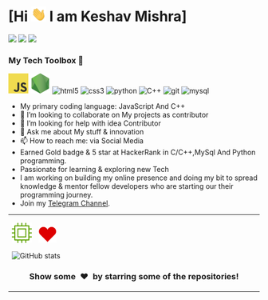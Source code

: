 # [Hi <img src="https://raw.githubusercontent.com/ABSphreak/ABSphreak/master/gifs/Hi.gif" width="30px"> I am Keshav Mishra]

[<img height="30" src="https://img.shields.io/badge/twitter-%231DA1F2.svg?&style=for-the-badge&logo=twitter&logoColor=white" />][twitter]
[<img height="30" src="https://img.shields.io/badge/instagram-%231DA1F2.svg?&style=for-the-badge&logo=instagram&logoColor=white" />][Instagram]
[<img height="30" src="https://img.shields.io/badge/linkedin-blue.svg?&style=for-the-badge&logo=linkedin&logoColor=white" />][LinkedIn]



### My Tech Toolbox 🧰

<p align="left">
 <code><img height="40" src="https://raw.githubusercontent.com/github/explore/80688e429a7d4ef2fca1e82350fe8e3517d3494d/topics/javascript/javascript.png"></code>
<code><img height="40" src="https://raw.githubusercontent.com/github/explore/80688e429a7d4ef2fca1e82350fe8e3517d3494d/topics/nodejs/nodejs.png"></code>  
<img src="https://upload.wikimedia.org/wikipedia/commons/thumb/6/61/HTML5_logo_and_wordmark.svg/512px-HTML5_logo_and_wordmark.svg.png" alt="html5" height="40"/> 
<img src="https://upload.wikimedia.org/wikipedia/commons/thumb/d/d5/CSS3_logo_and_wordmark.svg/1200px-CSS3_logo_and_wordmark.svg.png" alt="css3" height="40"/> 
<img src="https://cdn3.iconfinder.com/data/icons/logos-and-brands-adobe/512/267_Python-512.png" alt="python" width="40" height="40"/> 
<img src="https://i.pinimg.com/originals/99/f8/87/99f887833c475448723d3c9ac16c179b.png" alt="C++" width="40" height="40"/> 
<img src="https://www.vectorlogo.zone/logos/git-scm/git-scm-icon.svg" alt="git" width="40" height="40"/> 
<img src="https://i.pinimg.com/originals/50/f1/58/50f1582a95bdac10f1c3fa295c8b947b.png" alt="mysql" width="40" height="40"/>
  
     
</p>

- My primary coding language: JavaScript And C++
- 👯 I’m looking to collaborate on My projects as contributor  
- 🤔 I’m looking for help with idea Contributor  
- 💬 Ask me about My stuff & innovation  
- 📫 How to reach me: via Social Media   
- Earned Gold badge & 5 star at HackerRank in C/C++,MySql And Python programming.
- Passionate for learning & exploring new Tech
- I am working on building my online presence and doing my bit to spread knowledge & mentor fellow developers who are starting our their programming journey.
- Join my  [Telegram Channel](https://t.me/keshav0730).

<table><tr><td valign="top" width="50%">
 
[twitter]: https://twitter.com/KeshavMishra07
[linkedin]: https://www.linkedin.com/in/keshav-k-mishra-b3089b165/
[Instagram]:https://www.instagram.com/keshav0730/
 
<a href='https://docs.github.com/en/developers'><img src='https://raw.githubusercontent.com/acervenky/animated-github-badges/master/assets/devbadge.gif' width='40' height='40'></a> <a href='https://docs.github.com/en/github/supporting-the-open-source-community-with-github-sponsors'><img src='https://raw.githubusercontent.com/acervenky/animated-github-badges/master/assets/sponsorbadge.gif' width='35' height='35'></a> 

![GitHub stats](https://github-readme-stats.vercel.app/api?username=keshav0730&show_icons=true)  
 
<h3 align="center">Show some &nbsp;❤️&nbsp; by starring some of the repositories!</h3>
